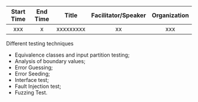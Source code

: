 | Start Time   | End Time  | Title  | Facilitator/Speaker  | Organization  |
|:---:|:---:|:---:|:---:|:---:|
| xxx | x | xxxxxxxxx | xx | xxx |

Different testing techniques

- Equivalence classes and input partition testing;
- Analysis of boundary values;
- Error Guessing;
- Error Seeding;
- Interface test;
- Fault Injection test;
- Fuzzing Test. 



